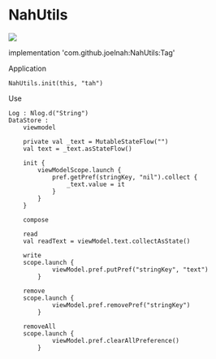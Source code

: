 # NahUtils
[![](https://jitpack.io/v/joelnah/NahUtils.svg)](https://jitpack.io/#joelnah/NahUtils)

implementation 'com.github.joelnah:NahUtils:Tag'

Application

    NahUtils.init(this, "tah")

Use

	Log : Nlog.d("String")
    DataStore : 
        viewmodel

        private val _text = MutableStateFlow("")
        val text = _text.asStateFlow()

        init {
            viewModelScope.launch {
                pref.getPref(stringKey, "nil").collect {
                    _text.value = it
                }
            }
        }
        
        compose

        read
        val readText = viewModel.text.collectAsState()

        write
        scope.launch {
                viewModel.pref.putPref("stringKey", "text")
            }
        
        remove
        scope.launch {
                viewModel.pref.removePref("stringKey")
            }

        removeAll
        scope.launch {
                viewModel.pref.clearAllPreference()
            }
